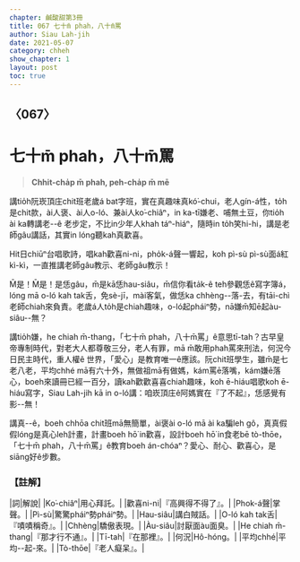 ```yaml
---
chapter: 鹹酸甜第3冊
title: 067 七十m̄ phah，八十m̄罵
author: Siau Lah-jih
date: 2021-05-07
category: chheh
show_chapter: 1
layout: post
toc: true
---
```


## 〈067〉
# 七十m̄ phah，八十m̄罵
> **Chhit-cha̍p m̄ phah, peh-cha̍p m̄ mē**
 
講tio̍h阮崁頂庄chit班老歲á bat字班，實在真趣味真kó͘-chui，老人gín-á性，to̍h是chit款，ài人褒、ài人o-ló、兼ài人ko͘-chiâⁿ，in ka-tī嫌老、哺無土豆，你tio̍h ài ka轉講老--ê 老步定，不比in少年人khah táⁿ-hiáⁿ，隨時in to̍h笑hi-hi，講是老師gâu講話，其實in lóng聽kah真歡喜。

Hit日chiūⁿ台唱歌詩，唱kah歡喜ni-ni，pho̍k-á聲一響起，koh pì-sù pì-sù面á紅kì-kì，一直推講老師gâu教示、老師gâu教示！

M̄是！M̄是！是恁gâu，m̄是kā恁hau-siâu，m̄信你看ta̍k-ê teh參觀恁ê寫字簿á，lóng mā o-ló kah tak舌，免sè-jī，mài客氣，做恁ka chhèng--落-去，有tāi-chì老師chiah來負責。老歲á人to̍h是chiah趣味，o-ló起pháiⁿ勢，nā嫌m̄知ē起àu-siâu--無？ 

講tio̍h嫌，he chiah m̄-thang，「七十m̄ phah，八十m̄罵」ê意思tī-tah？古早皇帝專制時代，對老大人都尊敬三分，老人有罪，mā m̄敢用phah罵來刑法，何況今日民主時代，重人權ê 世界，「愛心」是教育唯一ê應該。阮chit班學生，雖m̄是七老八老，平均chhé mā有六十外，無做祖mā有做媽，kám罵ē落嘴，kám嫌ē落心，boeh來讀冊已經一百分，讀kah歡歡喜喜chiah趣味，koh ē-hiáu唱歌koh ē-hiáu寫字，Siau Lah-jih kā in o-ló講：咱崁頂庄ê阿媽實在『了不起』，恁感覺有影--無！

講真--ê，boeh chhōa chit班mā無簡單，ài褒ài o-ló mā ài ka騙leh gô，真真假假lóng是真心leh計畫，計畫boeh hō͘ in歡喜，設計boeh hō͘ in食老bē tò-thōe，「七十m̄ phah，八十m̄罵」ê教育boeh án-chóaⁿ？愛心、耐心、歡喜心，是siāng好ê步數。

 
### 【註解】

|詞|解說|
|Ko͘-chiâⁿ|用心拜託。|
|歡喜ni-ni|『高興得不得了』。|
|Phok-á聲|掌聲。|
|Pì-sù|驚驚pháiⁿ勢pháiⁿ勢。|
|Hau-siâu|講白賊話。|
|O-ló kah tak舌|『嘖嘖稱奇』。|
|Chhèng|驕傲表現。|
|Àu-siâu|討厭面àu面臭。|
|He chiah m̄-thang|『那才行不通』。|
|Tī-tah|『在那裡』。|
|何況|Hô-hóng。|
|平均chhé|平均--起-來。|
|Tò-thōe|『老人癡呆』。|
